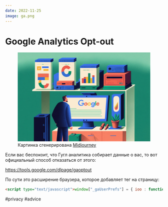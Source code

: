 ```yaml
---
date: 2022-11-25
image: ga.png
---
```


# Google Analytics Opt-out

<figure>
<img src="./ga.jpg" alt="Google Analytics (Иллюстрация)">
<figcaption>Картинка сгенерирована <a href="https://www.midjourney.com/home/">Midjourney</a></figcaption>
</figure>

Если вас беспокоит, что Гугл аналитика собирает данные о вас,
то вот официальный способ отказаться от этого:

https://tools.google.com/dlpage/gaoptout

По сути это расширение браузера, которое добавляет тег на страницу:

```html
<script type="text/javascript">window["_gaUserPrefs"] = { ioo : function() { return true; } }</script>
```

#privacy #advice
